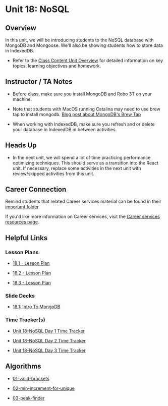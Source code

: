 # Unit 18: NoSQL

## Overview

In this unit, we will be introducing students to the NoSQL database with MongoDB and Mongoose. We'll also be showing students how to store data in IndexedDB.

  * Refer to the [Class Content Unit Overview](../../../01-Class-Content/18-NoSQL/README.md) for detailed information on key topics, learning objectives and homework.

## Instructor / TA Notes

* Before class, make sure you install MongoDB and Robo 3T on your machine. 

* Note that students with MacOS running Catalina may need to use brew tap to install mongodb. [Blog post about MongoDB's Brew Tap](https://www.mongodb.com/blog/post/mongodbs-official-brew-tap-now-open-and-flowing)

* When working with IndexedDB, make sure you refresh and or delete your database in IndexedDB in between activities.

## Heads Up

* In the next unit, we will spend a lot of time practicing performance optimizing techniques. This should serve as a transition into the React unit. If necessary, replace some activities in the next unit with review/skipped activities from this unit.

## Career Connection
Remind students that related Career services material can be found in their [important folder](../../../01-Class-Content/18-NoSQL/04-Important/CAREER-CONNECTION.md).

If you'd like more information on Career services, visit the [Career services resources page](https://careernetwork.2u.com/).

## Helpful Links

### Lesson Plans

  * [18.1 - Lesson Plan](01-Day_MongoDB/18.1-LESSON-PLAN.md)

  * [18.2 - Lesson Plan](02-Day_Mongoose/18.2-LESSON-PLAN.md)

  * [18.3 - Lesson Plan](03-Day_IndexedDB/18.3-LESSON-PLAN.md)

### Slide Decks

  * [18.1: Intro To MongoDB](https://docs.google.com/presentation/d/18si_kQgZc7lVVNk1zRoEF4RpJN5cB6hsLa9PqX0fPc8/edit?usp=sharing)

### Time Tracker(s)

  * [Unit 18-NoSQL Day 1 Time Tracker](https://docs.google.com/spreadsheets/d/1JfWumN8I_EBHWk6uBxIz8giAtVKIsWUVbfTlvbYvBbg/edit?usp=sharing)

  * [Unit 18-NoSQL Day 2 Time Tracker](https://docs.google.com/spreadsheets/d/1ih5Js6WpuqwCV4E_-1nwJmEtmewzQ2tQgAzuob4LfQw/edit?usp=sharing)

  * [Unit 18-NoSQL Day 3 Time Tracker](https://docs.google.com/spreadsheets/d/1ebE0NkqCVaThWsMabBJeKp0lf7XzYr1Wljyb6KGTjMg/edit?usp=sharing)

## Algorithms

  * [01-valid-brackets](../../../01-Class-Content/18-NoSQL/03-Algorithms/01-valid-brackets)

  * [02-min-increment-for-unique](../../../01-Class-Content/18-NoSQL/03-Algorithms/02-min-increment-for-unique)

  * [03-peak-finder](../../../01-Class-Content/18-NoSQL/03-Algorithms/03-peak-finder)
